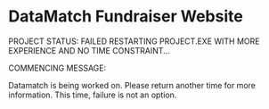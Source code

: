 # DataMatch Fundraiser Website
PROJECT STATUS: FAILED
RESTARTING PROJECT.EXE WITH MORE EXPERIENCE AND NO TIME CONSTRAINT...

COMMENCING MESSAGE:

Datamatch is being worked on. Please return another time for more information.
This time, failure is not an option.

